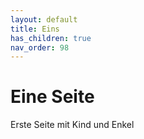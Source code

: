 ```yaml
---
layout: default
title: Eins
has_children: true
nav_order: 98
---
```


# Eine Seite

Erste Seite mit Kind und Enkel
